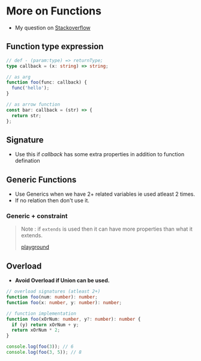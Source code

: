 # More on Functions

- My question on [Stackoverflow](https://stackoverflow.com/questions/70469713/functions-in-typescript)

## Function type expression

```ts
// def - (param:type) => returnType;
type callback = (x: string) => string;

// as arg
function foo(func: callback) {
  func('hello');
}

// as arrow function
const bar: callback = (str) => {
  return str;
};
```

## Signature

- Use this if _callback_ has some extra properties in addition to function defination

<vc-table>
<template v-slot:cola>

```ts
// call signature
type callback = {
  (s: string): string; // actual function
  x: number; // property  (callback.x)y
};
```

</template>
<template v-slot:colb>

```ts
// construct signature
type callback = {
  new (s: string): FooObject;
};
```

</template>
</vc-table>

## Generic Functions

- Use Generics when we have 2+ related variables ie used atleast 2 times.
- If no relation then don't use it.

<vc-table>
<template v-slot:cola>

```ts
// Generic
function foo<T>(x: T[]): T {
  return x[0];
}

foo([2, 4, 5]); // T = number
foo(['a', 'b']); // T = string

// arrow func (only type)
type fooType = <T>(x: T) => T;

// arrow func (def with type)
const foo2 = <T>(x: T) => x; // error since <T> is jsx
// const foo3 = <T,>(x: T) => x; // no error - just add comma
```

</template>
<template v-slot:colb>

```ts
// Generic + Union
function foo<T>(x: T[], y: T[]): T[] {
  return x.concat(y);
}

// Limit types for `<T>` when call
// T = string | number
let z = foo<string | number>([1, 2], ['hi']);
```

</template>
</vc-table>

### Generic + constraint

> Note : if `extends` is used then it can have more properties than what it extends.
>
> [playground](https://www.typescriptlang.org/play?#code/C4TwDgpgBAogHlAvFA3gMwPYYFwGdgBOAlgHYDmA3AL4UBQtaAriQMbBEYlROtQA8AFSgQ4wCCQAmuWHAB8ACjjYBAShS0oUAhGCMCXAORwDdKvR4t56LNgO5cBgDSaARgEMCt+w6oqKUAHoAqBY3LhExSRkGZksUd087ewNffyCQsOFRcQkoF0ZgKBIICCluLCg3aRZOQjdSYCA)

<vc-table>
<template v-slot:cola>

```ts
// Generic + constraint
// hard to read
function Max<T extends {length: number}>(x: T, y: T): T {
  if (x.length > y.length) return x;
  return y;
}
```

</template>
<template v-slot:colb>

```ts
// same but not possible to extend
// but, can be extended using intersection (&)
// easy to read
type T = {length: number};

function Max(x: T, y: T): T {
  if (x.length > y.length) return x;
  return y;
}
```

</template>
</vc-table>

## Overload

- **Avoid Overload if Union can be used.**

```ts
// overload signatures (atleast 2+)
function foo(num: number): number;
function foo(x: number, y: number): number;

// function implementation
function foo(xOrNum: number, y?: number): number {
  if (y) return xOrNum + y;
  return xOrNum * 2;
}

console.log(foo(3)); // 6
console.log(foo(3, 5)); // 8
```
